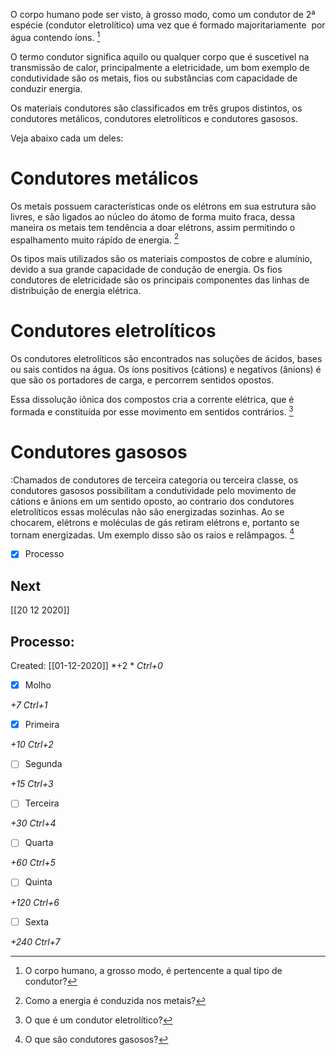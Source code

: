 O corpo humano pode ser visto, à grosso modo, como um condutor de 2ª espécie (condutor eletrolítico) uma vez que é formado majoritariamente  por água contendo íons. [^1]

[^1]: O corpo humano, a grosso modo, é pertencente a qual tipo de condutor?

O termo condutor significa aquilo ou qualquer corpo que é suscetível na transmissão de calor, principalmente a eletricidade, um bom exemplo de condutividade são os metais, fios ou substâncias com capacidade de conduzir energia.


Os materiais condutores são classificados em três grupos distintos, os condutores metálicos, condutores eletrolíticos e condutores gasosos.

Veja abaixo cada um deles:
 

# Condutores metálicos
Os metais possuem características onde os elétrons em sua estrutura são livres, e são ligados ao núcleo do átomo de forma muito fraca, dessa maneira os metais tem tendência a doar elétrons, assim permitindo o espalhamento muito rápido de energia. [^4]

[^4]: Como a energia é conduzida nos metais?


Os tipos mais utilizados são os materiais compostos de cobre e alumínio, devido a sua grande capacidade de condução de energia. Os fios condutores de eletricidade são os principais componentes das linhas de distribuição de energia elétrica.

# Condutores eletrolíticos

Os condutores eletrolíticos são encontrados nas soluções de ácidos, bases ou sais contidos na água. Os íons positivos (cátions) e negativos (ânions) é que são os portadores de carga, e percorrem sentidos opostos. 

Essa dissolução iônica dos compostos cria a corrente elétrica, que é formada e constituída por esse movimento em sentidos contrários. [^2]

[^2]: O que é um condutor eletrolítico?

# Condutores gasosos
:Chamados de condutores de terceira categoria ou terceira classe, os condutores gasosos possibilitam a condutividade pelo movimento de cátions e ânions em um sentido oposto, ao contrario dos condutores eletrolíticos essas moléculas não são energizadas sozinhas. Ao se chocarem, elétrons e moléculas de gás retiram elétrons e, portanto se tornam energizadas. Um exemplo disso são os raios e relâmpagos. [^5]

[^5]: O que são condutores gasosos?

- [x] Processo 

## Next
[[20 12 2020]]
## Processo:
Created: [[01-12-2020]]
*+2 *  *Ctrl+0*
- [x] Molho  

*+7*  *Ctrl+1*

- [x] Primeira 

*+10*  *Ctrl+2*

- [ ] Segunda

*+15*  *Ctrl+3*

- [ ] Terceira 

*+30*  *Ctrl+4*

- [ ] Quarta 

*+60*  *Ctrl+5*

- [ ] Quinta 

*+120*  *Ctrl+6*

- [ ] Sexta 

*+240*  *Ctrl+7*
